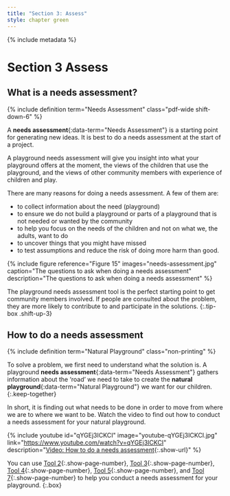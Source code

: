 ```yaml
---
title: "Section 3: Assess"
style: chapter green
---
```


{% include metadata %}

# **Section 3** Assess

## What is a needs assessment?

{% include definition term="Needs Assessment" class="pdf-wide shift-down-6" %}

A **needs assessment**{:data-term="Needs Assessment"} is a starting point for generating new ideas. It is best to do a needs assessment at the start of a project.

A playground needs assessment will give you insight into what your playground offers at the moment, the views of the children that use the playground, and the views of other community members with experience of children and play.

There are many reasons for doing a needs assessment. A few of them are:

*   to collect information about the need (playground)
*   to ensure we do not build a playground or parts of a playground that is not needed or wanted by the community
*   to help you focus on the needs of the children and not on what we, the adults, want to do
*   to uncover things that you might have missed
*   to test assumptions and reduce the risk of doing more harm than good.

{% include figure
   reference="Figure 15"
   images="needs-assessment.jpg"
   caption="The questions to ask when doing a needs assessment"
   description="The questions to ask when doing a needs assessment"
%}

The playground needs assessment tool is the perfect starting point to get community members involved. If people are consulted about the problem, they are more likely to contribute to and participate in the solutions.
{:.tip-box .shift-up-3}

## How to do a needs assessment

{% include definition term="Natural Playground" class="non-printing" %}

To solve a problem, we first need to understand what the solution is. A playground **needs assessment**{:data-term="Needs Assessment"} gathers information about the ‘road’ we need to take to create the **natural playground**{:data-term="Natural Playground"} we want for our children.
{:.keep-together}

In short, it is finding out what needs to be done in order to move from where we are to where we want to be. Watch the video to find out how to conduct a needs assessment for your natural playground.

{% include youtube
    id="qYGEj3ICKCI"
    image="youtube-qYGEj3ICKCI.jpg"
    link="https://www.youtube.com/watch?v=qYGEj3ICKCI"
    description="[Video: How to do a needs assessment](https://www.youtube.com/watch?v=qYGEj3ICKCI){:.show-url}"
%}

You can use [Tool 2](06-02.html){:.show-page-number}, [Tool 3](06-03.html){:.show-page-number}, [Tool 4](06-04.html){:.show-page-number}, [Tool 5](06-05.html){:.show-page-number}, and [Tool 7](06-07.html){:.show-page-number} to help you conduct a needs assessment for your playground.
{:.box}
